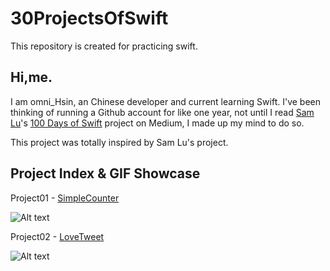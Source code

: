 # 30ProjectsOfSwift
This repository is created for practicing swift.

## Hi,me.

I am omni_Hsin, an Chinese developer and current learning Swift. I've been thinking of running a Github account for like one year, not until I read [Sam Lu](https://twitter.com/samvlu)'s [100 Days of Swift](http://samvlu.com/index.html) project on Medium, I made up my mind to do so.

This project was totally inspired by Sam Lu's project.

## Project Index & GIF Showcase

Project01 - [SimpleCounter](https://github.com/iAronTalk/30ProjectsOfSwift/tree/master/SimpleCounter)

![Alt text](https://github.com/iAronTalk/30ProjectsOfSwift/blob/master/SimpleCounter/SimpleCounter.gif?raw=true)

Project02 - [LoveTweet](https://github.com/iAronTalk/30ProjectsOfSwift/tree/master/LoveTweet)

![Alt text](https://github.com/iAronTalk/30ProjectsOfSwift/blob/master/LoveTweet/LoveTweet.gif?raw=true)
